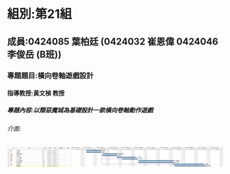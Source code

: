 # 組別:第21組
## 成員:0424085 葉柏廷 (0424032 崔恩偉 0424046李俊岳 (B班))
### 專題題目:橫向卷軸遊戲設計
#### 指導教授:黃文楨 教授
##### 專題內容:以類惡魔城為基礎設計一款橫向卷軸動作遊戲
###### 介面:
![gantt](gantt2.png "甘特圖")
